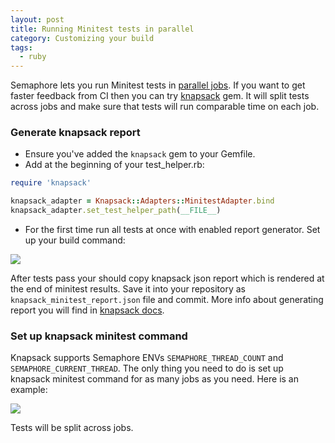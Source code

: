 ```yaml
---
layout: post
title: Running Minitest tests in parallel
category: Customizing your build
tags:
  - ruby
---
```


Semaphore lets you run Minitest tests in [parallel
jobs](https://semaphoreci.com/parallelism). If you want to get faster feedback
from CI then you can try [knapsack](https://github.com/ArturT/knapsack) gem. It
will split tests across jobs and make sure that tests will run comparable time
on each job.

### Generate knapsack report

- Ensure you've added the `knapsack` gem to your Gemfile.
- Add at the beginning of your test_helper.rb:

```ruby
require 'knapsack'

knapsack_adapter = Knapsack::Adapters::MinitestAdapter.bind
knapsack_adapter.set_test_helper_path(__FILE__)
```

- For the first time run all tests at once with enabled report generator. Set up
your build command:

<img src="/docs/assets/img/running-minitest-tests-in-threads/knapsack-generate-report.png" class="img-responsive">

After tests pass your should copy knapsack json report which is rendered at the
end of minitest results. Save it into your repository as
`knapsack_minitest_report.json` file and commit. More info about generating
report you will find in [knapsack docs](https://github.com/ArturT/knapsack#usage).

### Set up knapsack minitest command

Knapsack supports Semaphore ENVs `SEMAPHORE_THREAD_COUNT` and
`SEMAPHORE_CURRENT_THREAD`. The only thing you need to do is set up knapsack
minitest command for as many jobs as you need. Here is an example:

<img src="/docs/assets/img/running-minitest-tests-in-threads/knapsack-config-threads.png" class="img-bordered-padding img-responsive">

Tests will be split across jobs.
